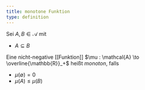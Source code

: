 ```yaml
---
title: monotone Funktion
type: definition
---
```


Sei $A, B \in \mathcal{A}$ mit
- $A \subseteq B$

Eine nicht-negative [[Funktion]] $\mu : \mathcal{A} \to \overline{\mathbb{R}}_+$ heißt *monoton*, falls
- $\mu(\emptyset) = 0$
- $\mu(A) \le \mu(B)$